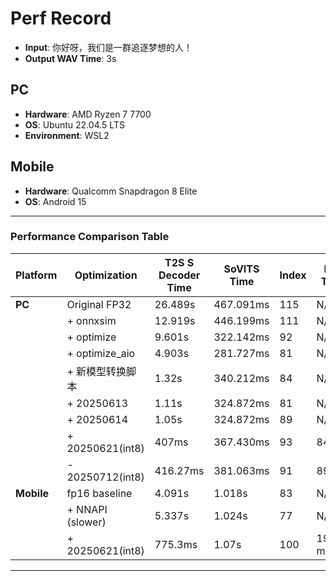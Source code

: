 # Perf Record

* **Input**: 你好呀，我们是一群追逐梦想的人！
* **Output WAV Time**: 3s

## **PC**

* **Hardware**: AMD Ryzen 7 7700
* **OS**: Ubuntu 22.04.5 LTS
* **Environment**: WSL2

## **Mobile**

* **Hardware**: Qualcomm Snapdragon 8 Elite
* **OS**: Android 15

---

### **Performance Comparison Table**

| Platform   | Optimization     | T2S S Decoder Time | SoVITS Time | Index | E2E Time|
| ---------- | ---------------- | ------------------ | ----------- | ----- | ------- |
| **PC**     | Original FP32    | 26.489s            | 467.091ms   | 115   |  N/A    |
|            | + onnxsim        | 12.919s            | 446.199ms   | 111   |  N/A    |
|            | + optimize       | 9.601s             | 322.142ms   | 92    |  N/A    |
|            | + optimize\_aio  | 4.903s             | 281.727ms   | 81    |  N/A    |
|            | + 新模型转换脚本  | 1.32s              | 340.212ms   | 84    |  N/A    |
|            | + 20250613       | 1.11s              | 324.872ms   | 81    |  N/A    |
|            | + 20250614       | 1.05s              | 324.872ms   | 89    |  N/A    |
|            | + 20250621(int8) | 407ms              | 367.430ms   | 93    |  843ms  |
|            | - 20250712(int8) | 416.27ms           | 381.063ms   | 91    |  891ms  |
| **Mobile** | fp16 baseline    | 4.091s             | 1.018s      | 83    |  N/A    |
|            | + NNAPI (slower) | 5.337s             | 1.024s      | 77    |  N/A    |
|            | + 20250621(int8) | 775.3ms            | 1.07s       | 100   | 1977 ms |

---
